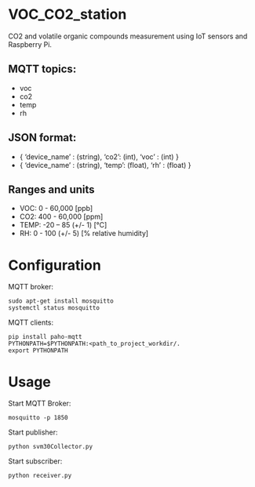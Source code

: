 # VOC_CO2_station
CO2 and volatile organic compounds measurement using IoT sensors and Raspberry Pi.

## MQTT topics:
- voc
- co2
- temp
- rh

## JSON format:
- { ‘device_name’ : (string), ‘co2’: (int), ‘voc’ : (int) }
- { ‘device_name’ : (string), ‘temp’: (float), ‘rh’ : (float) }

## Ranges and units
- VOC:     0  - 60,000           [ppb]
- CO2:    400 - 60,000           [ppm]
- TEMP:   -20 – 85      (+/- 1)  [°C]
- RH:      0  - 100     (+/- 5)  [% relative humidity]

# Configuration
MQTT broker:
```
sudo apt-get install mosquitto
systemctl status mosquitto
```

MQTT clients:
```
pip install paho-mqtt
PYTHONPATH=$PYTHONPATH:<path_to_project_workdir/.
export PYTHONPATH
```

# Usage
Start MQTT Broker:
```
mosquitto -p 1850
```

Start publisher:
```{python3.8}
python svm30Collector.py
```

Start subscriber:
```{python3.8}
python receiver.py
```
